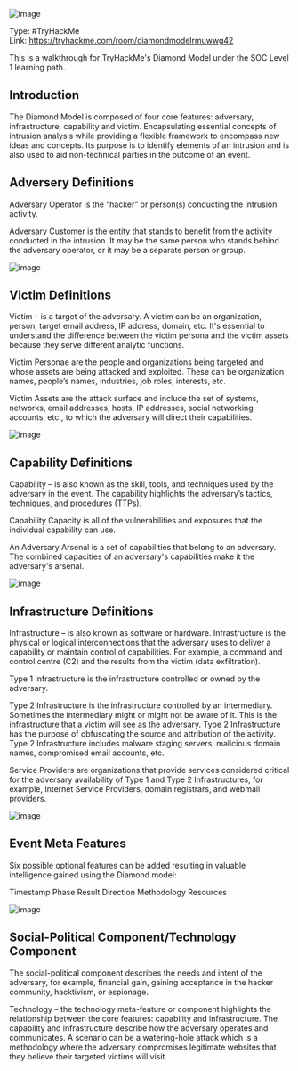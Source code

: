 ![image](https://github.com/ItWozNotMe/itwoznotme.github.io/assets/74746341/d9a8f637-e3c8-4f3c-87e4-5f4fcb73e6fc)

Type: #TryHackMe <br>
Link: https://tryhackme.com/room/diamondmodelrmuwwg42 

This is a walkthrough for TryHackMe's Diamond Model under the SOC Level 1 learning path.

## Introduction


The Diamond Model is composed of four core features: adversary, infrastructure, capability and victim. Encapsulating 
essential concepts of intrusion analysis while providing a flexible framework to encompass new ideas and concepts. Its
purpose is to identify elements of an intrusion and is also used to aid non-technical parties in the outcome of an event.

## Adversery Definitions

Adversary Operator is the “hacker” or person(s) conducting the intrusion activity.

Adversary Customer is the entity that stands to benefit from the activity conducted in the intrusion. 
It may be the same person who stands behind the adversary operator, or it may be a separate person or group.

![image](https://github.com/ItWozNotMe/itwoznotme.github.io/assets/74746341/6ddf707d-4374-4714-ab2c-4426432ccfa1)

## Victim Definitions

Victim – is a target of the adversary. A victim can be an organization, person, target email address, IP address, domain, etc. It's essential to understand the difference between the victim persona and the 
victim assets because they serve different analytic functions. 

Victim Personae are the people and organizations being targeted and whose assets are being attacked and exploited. 
These can be organization names, people’s names, industries, job roles, interests, etc.

Victim Assets are the attack surface and include the set of systems, networks, email addresses, hosts, IP addresses, 
social networking accounts, etc., to which the adversary will direct their capabilities.

![image](https://github.com/ItWozNotMe/itwoznotme.github.io/assets/74746341/0c309c1e-69bb-4b6b-b127-73dd08b3097f)

## Capability Definitions

Capability – is also known as the skill, tools, and techniques used by the adversary in the event. 
The capability highlights the adversary’s tactics, techniques, and procedures (TTPs). 

Capability Capacity is all of the vulnerabilities and exposures that the individual capability can use. 

An Adversary Arsenal is a set of capabilities that belong to an adversary. 
The combined capacities of an adversary's capabilities make it the adversary's arsenal.

![image](https://github.com/ItWozNotMe/itwoznotme.github.io/assets/74746341/a05383bb-ab20-4034-9a2f-dcf52c7b1d6c)

## Infrastructure Definitions


Infrastructure – is also known as software or hardware.
Infrastructure is the physical or logical interconnections that the adversary uses to deliver a capability or
maintain control of capabilities. For example, a command and control centre (C2) and the results from the victim 
(data exfiltration). 

Type 1 Infrastructure is the infrastructure controlled or owned by the adversary. 

Type 2 Infrastructure is the infrastructure controlled by an intermediary. 
Sometimes the intermediary might or might not be aware of it. 
This is the infrastructure that a victim will see as the adversary. 
Type 2 Infrastructure has the purpose of obfuscating the source and attribution of the activity. Type 2 Infrastructure includes malware staging servers, malicious domain names, compromised email accounts, etc.

Service Providers are organizations that provide services considered critical for the adversary availability of Type 1 and Type 2 Infrastructures, for example, Internet Service Providers, domain registrars, and webmail providers.

![image](https://github.com/ItWozNotMe/itwoznotme.github.io/assets/74746341/016d00d4-133a-4378-bfe0-3a71c2542c73)

## Event Meta Features

Six possible optional features can be added resulting in valuable intelligence gained using the Diamond model:

  Timestamp
  Phase
  Result
  Direction
  Methodology
  Resources

![image](https://github.com/ItWozNotMe/itwoznotme.github.io/assets/74746341/82338dfe-5579-4f30-936f-4f3ea1c43df8)

## Social-Political Component/Technology Component

The social-political component describes the needs and intent of the adversary, for example, financial gain, gaining acceptance in the hacker community, hacktivism, or espionage. 

Technology – the technology meta-feature or component highlights the relationship between the core features: capability and infrastructure. The capability and infrastructure describe how the adversary operates and communicates. A scenario can be a watering-hole attack which is a methodology where the adversary compromises legitimate websites that they believe their targeted victims will visit.









